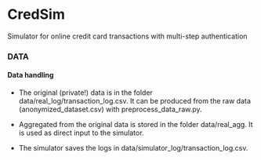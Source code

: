 # CredSim
Simulator for online credit card transactions with multi-step authentication


### DATA

#### Data handling

- The original (private!) data is in  the folder data/real_log/transaction_log.csv. It can be produced from the raw data (anonymized_dataset.csv) with preprocess_data_raw.py.

- Aggregated from the original data is stored in the folder data/real_agg. It is used as direct input to the simulator.

- The simulator saves the logs in data/simulator_log/transaction_log.csv.

